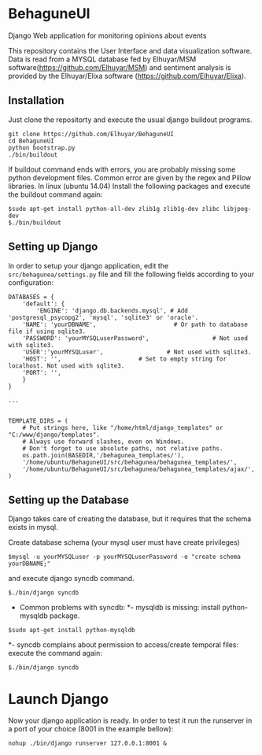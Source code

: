 # BehaguneUI

Django Web application for monitoring opinions about events

This repository contains the User Interface and data visualization software. Data is read from a MYSQL database fed by Elhuyar/MSM software(https://github.com/Elhuyar/MSM) and sentiment analysis is provided by the Elhuyar/Elixa software (https://github.com/Elhuyar/Elixa).


Installation
-------------

Just clone the repositorty and execute the usual django buildout programs.

````shell
git clone https://github.com/Elhuyar/BehaguneUI
cd BehaguneUI
python bootstrap.py
./bin/buildout
````

If buildout command ends with errors, you are probably missing some python development files. Common error are given by the regex and Pillow libraries. In linux (ubuntu 14.04) Install the following packages and execute the buildout command again:
```shell
$sudo apt-get install python-all-dev zlib1g zlib1g-dev zlibc libjpeg-dev
$./bin/buildout
```


Setting up Django
-------------------

In order to setup your django application, edit the ```src/behagunea/settings.py``` file and fill the following fields according to your configuration:
```
DATABASES = {
    'default': {
        'ENGINE': 'django.db.backends.mysql', # Add 'postgresql_psycopg2', 'mysql', 'sqlite3' or 'oracle'.
 	'NAME': 'yourDBNAME',                      # Or path to database file if using sqlite3. 
	'PASSWORD': 'yourMYSQLuserPassword',                  # Not used with sqlite3.
	'USER':'yourMYSQLuser',                  # Not used with sqlite3.
	'HOST': '',                      # Set to empty string for localhost. Not used with sqlite3.
	'PORT': '',  
	}
}

...


TEMPLATE_DIRS = (
    # Put strings here, like "/home/html/django_templates" or "C:/www/django/templates".
    # Always use forward slashes, even on Windows.
    # Don't forget to use absolute paths, not relative paths.
    os.path.join(BASEDIR,'/behagunea_templates/'),
    '/home/ubuntu/BehaguneUI/src/behagunea/behagunea_templates/',
    '/home/ubuntu/BehaguneUI/src/behagunea/behagunea_templates/ajax/',
)
```

Setting up the Database
------------------------

Django takes care of creating the database, but it requires that the schema exists in mysql.

Create database schema (your mysql user must have create privileges)

```shell
$mysql -u yourMYSQLuser -p yourMYSQLuserPassword -e "create schema yourDBNAME;"
``` 

and execute django syncdb command.
 
```shell
$./bin/django syncdb
```

* Common problems with syncdb: 
*- mysqldb is missing: install python-mysqldb package. 

```shell
$sudo apt-get install python-mysqldb
```
*- syncdb complains about permission to access/create temporal files: 
  execute the command again:

```shell
$./bin/django syncdb
```


Launch Django
================

Now your django application is ready. In order to test it run the runserver in a port of your choice (8001 in the example bellow):

````shell
nohup ./bin/django runserver 127.0.0.1:8001 &
````


